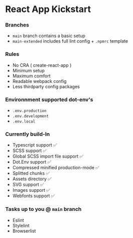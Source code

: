 # React App Kickstart

### Branches
* `main` branch contains a basic setup
* `main-extended` includes full lint config + `.npmrc` template

### Rules
* No CRA ( create-react-app )
* Minimum setup
* Maximum comfort
* Readable webpack config
* Less thirdparty config packages

### Environnment supported dot-env's
* `.env.production`
* `.env.development`
* `.env.local`

### Currently build-In
* Typescript support ✅
* SCSS support ✅
* Global SCSS import file support ✅
* Dot.Env support ✅
* Compressed minified production-mode ✅
* Splitted chunks ✅
* Assets directory ✅
* SVG support ✅
* Images support ✅
* Webfonts support ✅

### Tasks up to you @ `main` branch
* Eslint
* Stylelint
* Browserlist
